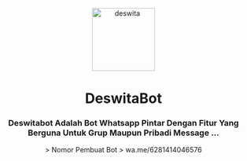 <div align="center">
<img src="https://piyobot.000webhostapp.com/deswita.jpeg" alt="deswita" height="128" width="128"/>

# DeswitaBot

<h3 align="center">Deswitabot Adalah Bot Whatsapp Pintar Dengan Fitur Yang Berguna Untuk Grup Maupun Pribadi Message ...</h3>
> Nomor Pembuat Bot
> wa.me/6281414046576

  </div>
